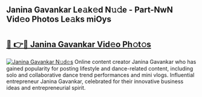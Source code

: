 ## Janina Gavankar Le𝚊k𝚎d N𝚞𝚍e - Part-NwN Vid𝚎o Photos Le𝚊ks miOys

# <h2><a href="http://fbdw49.evod.top/?m=Janina+Gavankar">🔗 👉🔴 Janina Gavankar Vid𝚎o Ph𝚘t𝚘s</a></h2>

[![Janina Gavankar N𝚞d𝚎s](https://i.imgur.com/8V9OHl7.gif)](http://fbdw49.evod.top/?m=Janina+Gavankar)
Online content creator Janina Gavankar who has gained popularity for posting lifestyle and dance-related content, including solo and collaborative dance trend performances and mini vlogs. Influential entrepreneur Janina Gavankar, celebrated for their innovative business ideas and entrepreneurial spirit. 
